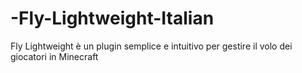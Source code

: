 # -Fly-Lightweight-Italian
Fly Lightweight è un plugin semplice e intuitivo per gestire il volo dei giocatori in Minecraft
